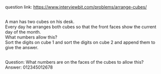 question link: https://www.interviewbit.com/problems/arrange-cubes/<br /><br />

A man has two cubes on his desk.<br />
Every day he arranges both cubes so that the front faces show the current day of the month.<br />
What numbers allow this?<br />
Sort the digits on cube 1 and sort the digits on cube 2 and append them to give the answer.<br /><br />

Question: What numbers are on the faces of the cubes to allow this?<br />
Answer: 012345012678
